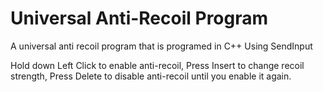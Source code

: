# Universal Anti-Recoil Program
A universal anti recoil program that is programed in C++ Using SendInput

Hold down Left Click to enable anti-recoil,
Press Insert to change recoil strength,
Press Delete to disable anti-recoil until you enable it again.
